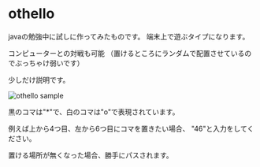 # othello

javaの勉強中に試しに作ってみたものです。
端末上で遊ぶタイプになります。

コンピューターとの対戦も可能
（置けるところにランダムで配置させているのでぶっちゃけ弱いです）

少しだけ説明です。

![othello sample](https://user-images.githubusercontent.com/44086176/48602377-4b36c380-e9b6-11e8-8c28-57f9c5d6bdc4.png)

  黒のコマは"*"で、白のコマは"o"で表現されています。
  
  例えば上から4つ目、左から6つ目にコマを置きたい場合、
  "46"と入力をしてください。

  置ける場所が無くなった場合、勝手にパスされます。
